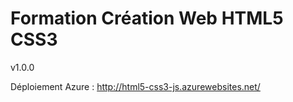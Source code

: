# Formation Création Web HTML5 CSS3

v1.0.0

Déploiement Azure : http://html5-css3-js.azurewebsites.net/

